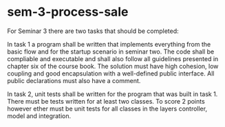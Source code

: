 # sem-3-process-sale

For Seminar 3 there are two tasks that should be completed: 

In task 1 a program shall be written that implements everything from the basic flow and for the startup scenario in seminar two. The code shall be compliable and executable and shall also follow all guidelines presented in chapter six of the course book. The solution must have high cohesion, low coupling and good encapsulation with a well-defined public interface. All public declarations must also have a comment.

In task 2, unit tests shall be written for the program that was built in task 1. There must be tests written for at least two classes. To score 2 points however ether must be unit tests for all classes in the layers controller, model and integration.
